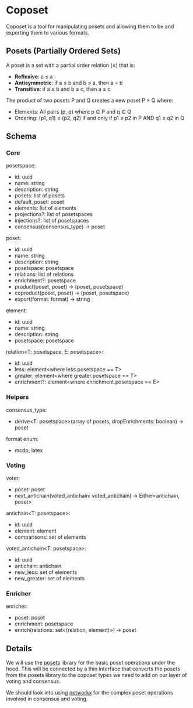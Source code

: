 # Coposet

Coposet is a tool for manipulating posets and allowing them to be  and exporting them to various formats.

## Posets (Partially Ordered Sets)

A poset is a set with a partial order relation (≤) that is:
- **Reflexive**: a ≤ a
- **Antisymmetric**: if a ≤ b and b ≤ a, then a = b
- **Transitive**: if a ≤ b and b ≤ c, then a ≤ c

The product of two posets P and Q creates a new poset P × Q where:
  - Elements: All pairs (p, q) where p ∈ P and q ∈ Q
  - Ordering: (p1, q1) ≤ (p2, q2) if and only if p1 ≤ p2 in P AND q1 ≤ q2 in Q

## Schema

### Core

posetspace:
- id: uuid
- name: string
- description: string
- posets: list of posets
- default_poset: poset
- elements: list of elements
- projections?: list of posetspaces
- injections?: list of posetspaces
- consensus(consensus_type) -> poset

poset:
- id: uuid
- name: string
- description: string
- posetspace: posetspace
- relations: list of relations
- enrichment?: posetspace
- product(poset, poset) -> (poset, posetspace)
- coproduct(poset, poset) -> (poset, posetspace)
- export(format: format) -> string

element:
- id: uuid
- name: string
- description: string
- posetspace: posetspace

relation<T: posetspace, E: posetspace>:
- id: uuid
- less: element<where less.posetspace == T>
- greater: element<where greater.posetspace == T>
- enrichment?: element<where enrichment.posetspace == E>

### Helpers

consensus_type:
- derive<T: posetspace>(array of posets<T>, dropEnrichments: boolean) -> poset<T>

format enum:
- mcdp, latex

### Voting
voter:
- poset: poset
- next_antichain(voted_antichain: voted_antichain<T>) -> Either<antichain<T>, poset>

antichain<T: posetspace>:
- id: uuid
- element: element<T>
- comparisons: set of elements<T>

voted_antichain<T: posetspace>:
- id: uuid
- antichain: antichain<T>
- new_less: set of elements<T>
- new_greater: set of elements<T>

### Enricher

enricher:
- poset: poset
- enrichment: posetspace
- enrich(relations: set<(relation<poset>, element<enrichment>)>) -> poset


## Details

We will use the [posets](https://pypi.org/project/posets/) library for the basic poset operations under the hood. This will be connected by a thin interface that converts the posets from the posets library to the coposet types we need to add on our layer of voting and consensus.

We should look into using [networkx](https://networkx.org) for the complex poset operations involved in consensus and voting.
